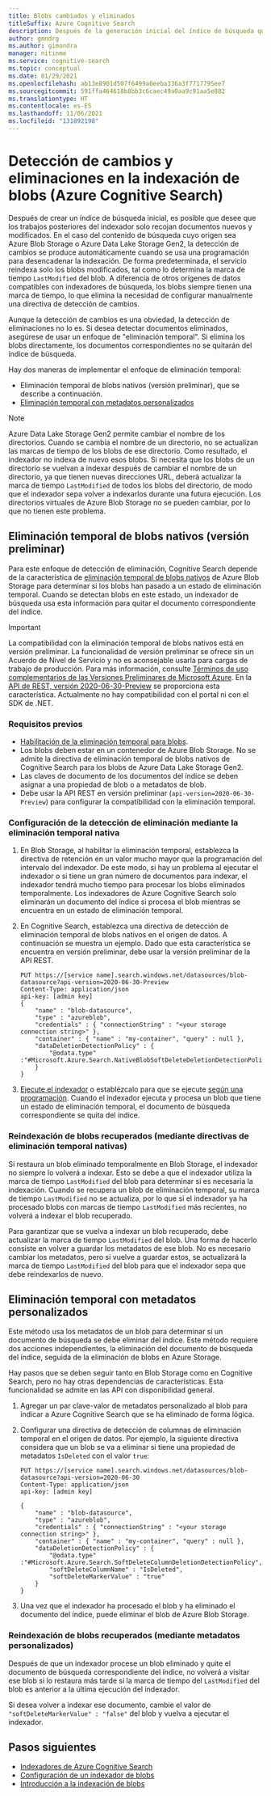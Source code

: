 ```yaml
---
title: Blobs cambiados y eliminados
titleSuffix: Azure Cognitive Search
description: Después de la generación inicial del índice de búsqueda que importa desde Azure Blob Storage, la indexación posterior puede elegir solo los blobs que se cambien o eliminen. En este artículo se explican los detalles.
author: gmndrg
ms.author: gimondra
manager: nitinme
ms.service: cognitive-search
ms.topic: conceptual
ms.date: 01/29/2021
ms.openlocfilehash: ab13e8901d507f6499a0eeba336a3f7717795ee7
ms.sourcegitcommit: 591ffa464618b8bb3c6caec49a0aa9c91aa5e882
ms.translationtype: HT
ms.contentlocale: es-ES
ms.lasthandoff: 11/06/2021
ms.locfileid: "131892198"
---
```

# <a name="change-and-deletion-detection-in-blob-indexing-azure-cognitive-search"></a>Detección de cambios y eliminaciones en la indexación de blobs (Azure Cognitive Search)

Después de crear un índice de búsqueda inicial, es posible que desee que los trabajos posteriores del indexador solo recojan documentos nuevos y modificados. En el caso del contenido de búsqueda cuyo origen sea Azure Blob Storage o Azure Data Lake Storage Gen2, la detección de cambios se produce automáticamente cuando se usa una programación para desencadenar la indexación. De forma predeterminada, el servicio reindexa solo los blobs modificados, tal como lo determina la marca de tiempo `LastModified` del blob. A diferencia de otros orígenes de datos compatibles con indexadores de búsqueda, los blobs siempre tienen una marca de tiempo, lo que elimina la necesidad de configurar manualmente una directiva de detección de cambios.

Aunque la detección de cambios es una obviedad, la detección de eliminaciones no lo es. Si desea detectar documentos eliminados, asegúrese de usar un enfoque de "eliminación temporal". Si elimina los blobs directamente, los documentos correspondientes no se quitarán del índice de búsqueda.

Hay dos maneras de implementar el enfoque de eliminación temporal:

+ Eliminación temporal de blobs nativos (versión preliminar), que se describe a continuación.
+ [Eliminación temporal con metadatos personalizados](#soft-delete-using-custom-metadata)

> [!NOTE] 
> Azure Data Lake Storage Gen2 permite cambiar el nombre de los directorios. Cuando se cambia el nombre de un directorio, no se actualizan las marcas de tiempo de los blobs de ese directorio. Como resultado, el indexador no indexa de nuevo esos blobs. Si necesita que los blobs de un directorio se vuelvan a indexar después de cambiar el nombre de un directorio, ya que tienen nuevas direcciones URL, deberá actualizar la marca de tiempo `LastModified` de todos los blobs del directorio, de modo que el indexador sepa volver a indexarlos durante una futura ejecución. Los directorios virtuales de Azure Blob Storage no se pueden cambiar, por lo que no tienen este problema.

## <a name="native-blob-soft-delete-preview"></a>Eliminación temporal de blobs nativos (versión preliminar)

Para este enfoque de detección de eliminación, Cognitive Search depende de la característica de [eliminación temporal de blobs nativos](../storage/blobs/soft-delete-blob-overview.md) de Azure Blob Storage para determinar si los blobs han pasado a un estado de eliminación temporal. Cuando se detectan blobs en este estado, un indexador de búsqueda usa esta información para quitar el documento correspondiente del índice.

> [!IMPORTANT]
> La compatibilidad con la eliminación temporal de blobs nativos está en versión preliminar. La funcionalidad de versión preliminar se ofrece sin un Acuerdo de Nivel de Servicio y no es aconsejable usarla para cargas de trabajo de producción. Para más información, consulte [Términos de uso complementarios de las Versiones Preliminares de Microsoft Azure](https://azure.microsoft.com/support/legal/preview-supplemental-terms/). En la [API de REST, versión 2020-06-30-Preview](./search-api-preview.md) se proporciona esta característica. Actualmente no hay compatibilidad con el portal ni con el SDK de .NET.

### <a name="prerequisites"></a>Requisitos previos

+ [Habilitación de la eliminación temporal para blobs](../storage/blobs/soft-delete-blob-enable.md).
+ Los blobs deben estar en un contenedor de Azure Blob Storage. No se admite la directiva de eliminación temporal de blobs nativos de Cognitive Search para los blobs de Azure Data Lake Storage Gen2.
+ Las claves de documento de los documentos del índice se deben asignar a una propiedad de blob o a metadatos de blob.
+ Debe usar la API REST en versión preliminar (`api-version=2020-06-30-Preview`) para configurar la compatibilidad con la eliminación temporal.

### <a name="how-to-configure-deletion-detection-using-native-soft-delete"></a>Configuración de la detección de eliminación mediante la eliminación temporal nativa

1. En Blob Storage, al habilitar la eliminación temporal, establezca la directiva de retención en un valor mucho mayor que la programación del intervalo del indexador. De este modo, si hay un problema al ejecutar el indexador o si tiene un gran número de documentos para indexar, el indexador tendrá mucho tiempo para procesar los blobs eliminados temporalmente. Los indexadores de Azure Cognitive Search solo eliminarán un documento del índice si procesa el blob mientras se encuentra en un estado de eliminación temporal.

1. En Cognitive Search, establezca una directiva de detección de eliminación temporal de blobs nativos en el origen de datos. A continuación se muestra un ejemplo. Dado que esta característica se encuentra en versión preliminar, debe usar la versión preliminar de la API REST.

    ```http
    PUT https://[service name].search.windows.net/datasources/blob-datasource?api-version=2020-06-30-Preview
    Content-Type: application/json
    api-key: [admin key]
    {
        "name" : "blob-datasource",
        "type" : "azureblob",
        "credentials" : { "connectionString" : "<your storage connection string>" },
        "container" : { "name" : "my-container", "query" : null },
        "dataDeletionDetectionPolicy" : {
            "@odata.type" :"#Microsoft.Azure.Search.NativeBlobSoftDeleteDeletionDetectionPolicy"
        }
    }
    ```

1. [Ejecute el indexador](/rest/api/searchservice/run-indexer) o establézcalo para que se ejecute [según una programación](search-howto-schedule-indexers.md). Cuando el indexador ejecuta y procesa un blob que tiene un estado de eliminación temporal, el documento de búsqueda correspondiente se quita del índice.

### <a name="reindexing-undeleted-blobs-using-native-soft-delete-policies"></a>Reindexación de blobs recuperados (mediante directivas de eliminación temporal nativas)

Si restaura un blob eliminado temporalmente en Blob Storage, el indexador no siempre lo volverá a indexar. Esto se debe a que el indexador utiliza la marca de tiempo `LastModified` del blob para determinar si es necesaria la indexación. Cuando se recupera un blob de eliminación temporal, su marca de tiempo `LastModified` no se actualiza, por lo que si el indexador ya ha procesado blobs con marcas de tiempo `LastModified` más recientes, no volverá a indexar el blob recuperado. 

Para garantizar que se vuelva a indexar un blob recuperado, debe actualizar la marca de tiempo `LastModified` del blob. Una forma de hacerlo consiste en volver a guardar los metadatos de ese blob. No es necesario cambiar los metadatos, pero si vuelve a guardar estos, se actualizará la marca de tiempo `LastModified` del blob para que el indexador sepa que debe reindexarlos de nuevo.

## <a name="soft-delete-using-custom-metadata"></a>Eliminación temporal con metadatos personalizados

Este método usa los metadatos de un blob para determinar si un documento de búsqueda se debe eliminar del índice. Este método requiere dos acciones independientes, la eliminación del documento de búsqueda del índice, seguida de la eliminación de blobs en Azure Storage.

Hay pasos que se deben seguir tanto en Blob Storage como en Cognitive Search, pero no hay otras dependencias de características. Esta funcionalidad se admite en las API con disponibilidad general.

1. Agregar un par clave-valor de metadatos personalizado al blob para indicar a Azure Cognitive Search que se ha eliminado de forma lógica.

1. Configurar una directiva de detección de columnas de eliminación temporal en el origen de datos. Por ejemplo, la siguiente directiva considera que un blob se va a eliminar si tiene una propiedad de metadatos `IsDeleted` con el valor `true`:

    ```http
    PUT https://[service name].search.windows.net/datasources/blob-datasource?api-version=2020-06-30
    Content-Type: application/json
    api-key: [admin key]

    {
        "name" : "blob-datasource",
        "type" : "azureblob",
        "credentials" : { "connectionString" : "<your storage connection string>" },
        "container" : { "name" : "my-container", "query" : null },
        "dataDeletionDetectionPolicy" : {
            "@odata.type" :"#Microsoft.Azure.Search.SoftDeleteColumnDeletionDetectionPolicy",
            "softDeleteColumnName" : "IsDeleted",
            "softDeleteMarkerValue" : "true"
        }
    }
    ```

1. Una vez que el indexador ha procesado el blob y ha eliminado el documento del índice, puede eliminar el blob de Azure Blob Storage.

### <a name="reindexing-undeleted-blobs-using-custom-metadata"></a>Reindexación de blobs recuperados (mediante metadatos personalizados)

Después de que un indexador procese un blob eliminado y quite el documento de búsqueda correspondiente del índice, no volverá a visitar ese blob si lo restaura más tarde si la marca de tiempo del `LastModified` del blob es anterior a la última ejecución del indexador.

Si desea volver a indexar ese documento, cambie el valor de `"softDeleteMarkerValue" : "false"` del blob y vuelva a ejecutar el indexador.

## <a name="next-steps"></a>Pasos siguientes

+ [Indexadores de Azure Cognitive Search](search-indexer-overview.md)
+ [Configuración de un indexador de blobs](search-howto-indexing-azure-blob-storage.md)
+ [Introducción a la indexación de blobs](search-blob-storage-integration.md)